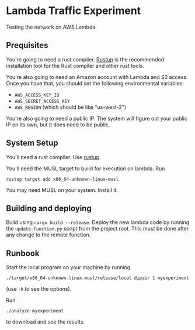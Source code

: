 # Lambda Traffic Experiment

Testing the network on AWS Lambda

## Prequisites

You're going to need a rust compiler. [Rustup](https://rustup.rs/) is the
recommended installation tool for the Rust compiler and other rust tools.

You're also going to need an Amazon account with Lambda and S3 access. Once you
have that, you should set the following environmental variables:
   * `AWS_ACCESS_KEY_ID`
   * `AWS_SECRET_ACCESS_KEY`
   * `AWS_REGION` (which should be like "us-west-2")

You're also going to need a public IP. The system will figure out your public IP
on its own, but it does need to be public.

## System Setup

You'll need a rust compiler. Use [rustup](https://rustup.rs/).

You'll need the MUSL target to build for execution on lambda. Run

```
rustup target add x86_64-unknown-linux-musl
```

You may need MUSL on your system. Install it.

## Building and deploying

Build using `cargo build --release`. Deploy the new lambda code by running the
`update-function.py` script from the project root. This must be done after any
change to the remote function.

## Runbook

Start the local program on your machine by running

```
./target/x86_64-unknown-linux-musl/release/local dipair 1 myexperiment
```

(use `-h` to see the options).

Run

```
./analyze myexperiment
```

to download and see the results.


